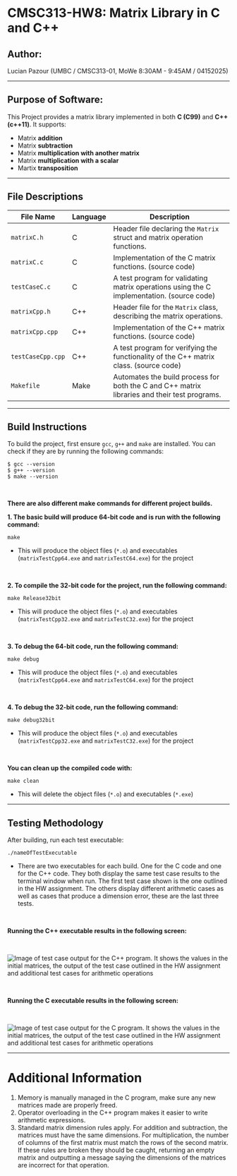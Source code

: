 # CMSC313-HW8: Matrix Library in C and C++

## Author:
Lucian Pazour (UMBC / CMSC313-01, MoWe 8:30AM - 9:45AM / 04152025)

---

## Purpose of Software:
This Project provides a matrix library implemented in both **C (C99)** and **C++ (c++11)**. It supports:  
- Matrix **addition**
- Matrix **subtraction**
- Matrix **multiplication with another matrix**
- Matrix **multiplication with a scalar**
- Martix **transposition**  

---

## File Descriptions

| File Name           | Language | Description |
|---------------------|----------|-------------|
| `matrixC.h`         | C        | Header file declaring the `Matrix` struct and matrix operation functions. |
| `matrixC.c`         | C        | Implementation of the C matrix functions. (source code) |
| `testCaseC.c`       | C        | A test program for validating matrix operations using the C implementation. (source code) |
| `matrixCpp.h`       | C++      | Header file for the `Matrix` class, describing the matrix operations. |
| `matrixCpp.cpp`     | C++      | Implementation of the C++ matrix functions. (source code) |
| `testCaseCpp.cpp`   | C++      | A test program for verifying the functionality of the C++ matrix class. (source code) |
| `Makefile`          | Make     | Automates the build process for both the C and C++ matrix libraries and their test programs. |

---


## Build Instructions
To build the project, first ensure `gcc`, `g++` and `make` are installed. You can check if they are by running the following commands:
```
$ gcc --version
$ g++ --version
$ make --version
```
<br>

**There are also different make commands for different project builds.**  

**1. The basic build will produce 64-bit code and is run with the following command:**
```
make
```
- This will produce the object files (`*.o`) and executables (`matrixTestCpp64.exe` and `matrixTestC64.exe`) for the project 

<br> 

**2. To compile the 32-bit code for the project, run the following command:**
```
make Release32bit
```
- This will produce the object files (`*.o`) and executables (`matrixTestCpp32.exe` and `matrixTestC32.exe`) for the project  

<br>

**3. To debug the 64-bit code, run the following command:**
```
make debug
```
- This will produce the object files (`*.o`) and executables (`matrixTestCpp64.exe` and `matrixTestC64.exe`) for the project  

<br>

**4. To debug the 32-bit code, run the following command:**
```
make debug32bit
```
- This will produce the object files (`*.o`) and executables (`matrixTestCpp32.exe` and `matrixTestC32.exe`) for the project  

<br>

**You can clean up the compiled code with:**
```
make clean
```
- This will delete the object files (`*.o`) and executables (`*.exe`)

---  

## Testing Methodology
After building, run each test executable:
```
./nameOfTestExecutable
```
- There are two executables for each build. One for the C code and one for the C++ code. They both display the same test case results to the terminal window when run. The first test case shown is the one outlined in the HW assignment. The others display different arithmetic cases as well as cases that produce a dimension error, these are the last three tests.

<br>

**Running the C++ executable results in the following screen:**  

<br>

![Image of test case output for the C++ program. It shows the values in the initial matrices, the output of the test case outlined in the HW assignment and additional test cases for
arithmetic operations](/images/ImageOfCppCodeTests.png)

<br>

**Running the C executable results in the following screen:**

<br>

![Image of test case output for the C program. It shows the values in the initial matrices, the output of the test case outlined in the HW assignment and additional test cases for
arithmetic operations](/images/ImageOfCCodeTests.png)

---


# Additional Information
1. Memory is manually managed in the C program, make sure any new matrices made are properly freed.
2. Operator overloading in the C++ program makes it easier to write arithmetic expressions.
3. Standard matrix dimension rules apply. For addition and subtraction, the matrices must have the same dimensions. For multiplication, the number of columns of the first matrix must match the rows of the second matrix. If these rules are broken they should be caught, returning an empty matrix and outputting a message saying the dimensions of the matrices are incorrect for that operation. 
